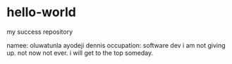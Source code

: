 # hello-world
my success repository

namee: oluwatunla ayodeji dennis
occupation: software dev
i am not giving up. not now not ever. i will get to the top someday.
